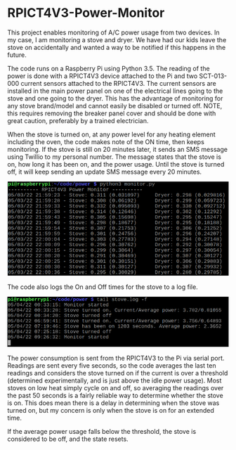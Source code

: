 # RPICT4V3-Power-Monitor

This project enables monitoring of A/C power usage from two devices.  In my case, I am monitoring a stove and dryer.  We have had our kids leave the stove on accidentally and wanted a way to be notified if this happens in the future.

The code runs on a Raspberry Pi using Python 3.5.  The reading of the power is done with a RPICT4V3 device attached to the Pi and two SCT-013-000 current sensors attached to the RPICT4V3.  The current sensors are installed in the main power panel on one of the electrical lines going to the stove and one going to the dryer.  This has the advantage of monitoring for any stove brand/model and cannot easily be disabled or turned off.  NOTE, this requires removing the breaker panel cover and should be done with great caution, preferably by a trained electrician.

When the stove is turned on, at any power level for any heating element including the oven, the code makes note of the ON time, then keeps monitoring.  If the stove is still on 20 minutes later, it sends an SMS message using Twillio to my personal number.  The message states that the stove is on, how long it has been on, and the power usage. Until the stove is turned off, it will keep sending an update SMS message every 20 minutes.

![Screenshot](https://raw.githubusercontent.com/johnmerritt72/RPICT4V3-Power-Monitor/main/images/Screenshot%202022-05-03%20220124.png)


The code also logs the On and Off times for the stove to a log file.

![Screenshot](https://github.com/johnmerritt72/RPICT4V3-Power-Monitor/raw/main/images/Screenshot%202022-05-03%20220423b.png)

The power consumption is sent from the RPICT4V3 to the Pi via serial port.  Readings are sent every five seconds, so the code averages the last ten readings and considers the stove turned on if the current is over a threshold (determined experimentally, and is just above the idle power usage).  Most stoves on low heat simply cycle on and off, so averaging the readings over the past 50 seconds is a fairly reliable way to determine whether the stove is on.  This does mean there is a delay in determining when the stove was turned on, but my concern is only when the stove is on for an extended time.

If the average power usage falls below the threshold, the stove is considered to be off, and the state resets.
